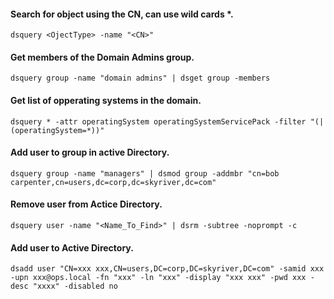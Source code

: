 #### Search for object using the CN, can use wild cards *.
	dsquery <OjectType> -name "<CN>" 
	
#### Get members of the Domain Admins group.
	dsquery group -name "domain admins" | dsget group -members
	
#### Get list of opperating systems in the domain.
	dsquery * -attr operatingSystem operatingSystemServicePack -filter "(|(operatingSystem=*))"
	
#### Add user to group in active Directory.
	dsquery group -name "managers" | dsmod group -addmbr "cn=bob carpenter,cn=users,dc=corp,dc=skyriver,dc=com"
	
#### Remove user from Actice Directory.
	dsquery user -name "<Name_To_Find>" | dsrm -subtree -noprompt -c
	
#### Add user to Active Directory.
	dsadd user "CN=xxx xxx,CN=users,DC=corp,DC=skyriver,DC=com" -samid xxx -upn xxx@ops.local -fn "xxx" -ln "xxx" -display "xxx xxx" -pwd xxx -desc "xxxx" -disabled no
	
	
